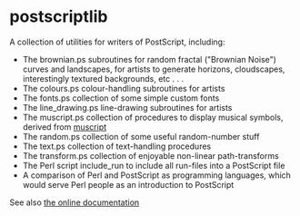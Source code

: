 # postscriptlib
A collection of utilities for writers of PostScript, including:

* The brownian.ps subroutines for random fractal ("Brownian Noise")
  curves and landscapes, for artists to generate horizons,
  cloudscapes, interestingly textured backgrounds, etc . . .
* The colours.ps colour-handling subroutines for artists
* The fonts.ps collection of some simple custom fonts
* The line\_drawing.ps line-drawing subroutines for artists
* The muscript.ps collection of procedures to display musical symbols,
  derived from [muscript](https://github.com/peterbillam/muscript/)
* The random.ps collection of some useful random-number stuff
* The text.ps collection of text-handling procedures
* The transform.ps collection of enjoyable non-linear path-transforms
* The Perl script include\_run to include all run-files into a
  PostScript file
* A comparison of Perl and PostScript as programming languages, which
  would serve Perl people as an introduction to PostScript

See also
[the online documentation](http://www.pjb.com.au/comp/index.html#postscript)
